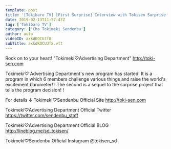 ```yaml
---
template: post
title: '[Tokibaro TV] [First Surprise] Interview with Tokisen Surprise Part 2 / Tokimeki ♡ Barometer Rise TV ep 02'
date: 2019-02-13T11:57:47Z
tag: ['Tokibaro TV']
category: ['Cho Tokimeki Sendenbu']
author: auto 
videoID: axkdKOCUJf8
subTitle: axkdKOCUJf8.vtt
---
```

Rock on to your heart! "Tokimeki♡Advertising Department"
http://toki-sen.com

Tokimeki♡ Advertising Department's new program has started!
It is a program in which 6 members challenge various things and raise the world's excitement barometer! !
The second is a sequel to the surprise project that tells the program decision! !

For details ↓
Tokimeki♡Sendenbu Official Site
http://toki-sen.com

Tokimeki♡Advertising Department Official Twitter https://twitter.com/sendenbu_staff

Tokimeki♡Advertising Department Official BLOG
http://lineblog.me/sd_tokisen/

Tokimeki♡Sendenbu Official
Instagram @tokisen_sd